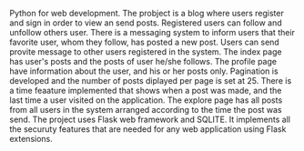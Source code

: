 Python for web development. 
The probject is a blog where users register and sign in order to view an send posts. 
Registered users can follow and unfollow others user. 
There is a messaging system to inform users that their favorite user, whom they follow, has posted a new post.
Users can send provite message to other users registered in the system. 
The index page has user's posts and the posts of user he/she follows. 
The profile page have information about the user, and his or her posts only. 
Pagination is developed and the number of posts diplayed per page is set at 25.
There is a time feaature implemented that shows when a post was made, and the last time a user visited on the application.
The explore page has all posts from all users in the system arranged according to the time the post was send. 
The project uses Flask web framework and SQLITE. 
It implements all the securuty features that are needed for any web application using Flask extensions. 


